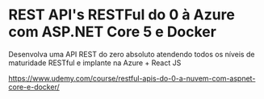 # REST API's RESTFul do 0 à Azure com ASP.NET Core 5 e Docker
Desenvolva uma API REST do zero absoluto atendendo todos os níveis de maturidade RESTful e implante na Azure + React JS

https://www.udemy.com/course/restful-apis-do-0-a-nuvem-com-aspnet-core-e-docker/

